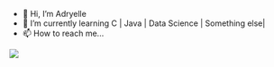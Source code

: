 - 👋 Hi, I’m Adryelle
- 🌱 I’m currently learning C | Java | Data Science | Something else| 
- 📫 How to reach me...
    <a href="mailto: mooncxxx@gmail.com?Subject=Título%20da%20mensagem"></a>

<a href="https://www.linkedin.com/in/adryelle-thayne" rel="nofollow">
    <img src="https://camo.githubusercontent.com/c00f87aeebbec37f3ee0857cc4c20b21fefde8a96caf4744383ebfe44a47fe3f/68747470733a2f2f696d672e736869656c64732e696f2f62616467652f2d4c696e6b6564496e2d2532333030373742353f7374796c653d666f722d7468652d6261646765266c6f676f3d6c696e6b6564696e266c6f676f436f6c6f723d7768697465" data-canonical-src="https://img.shields.io/badge/-LinkedIn-%230077B5?style=for-the-badge&amp;logo=linkedin&amp;logoColor=white" style="max-width:100%;"></a>



<!---
M00NCX/M00NCX is a ✨ special ✨ repository because its `README.md` (this file) appears on your GitHub profile.
You can click the Preview link to take a look at your changes.
--->
